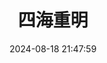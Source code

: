 ---
title: "四海重明"
date: "2024-08-18 21:47:59"
rating: 3.0
status: "看过"
review: "最后结局属于激发观众的遐想？最后感觉有些仓促，总体感觉还行。嵇炀和南颜的爱情故事给我的2024暑假生活增添了一笔色彩。"
url: "https://movie.douban.com/subject/36403334/"
type: "movie"
year: 2024
isPublic: true
cover: "https://cdn.sa.net/2025/02/10/OPhcFgJBozZjLXI.webp"
---